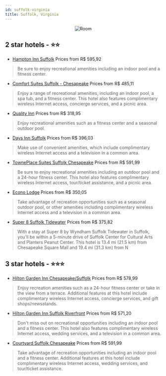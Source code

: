 ```yaml
---
id: suffolk-virginia
title: Suffolk, Virginia
---
```


<center><img src="https://i.travelapi.com/hotels/13000000/12340000/12334000/12333921/acb11c4a_z.jpg" alt="Room" /></center>


##  2 star hotels - ⭐️⭐️

-    [Hampton Inn Suffolk](https://us.hurb.com/hotels/suffolk/hampton-inn-suffolk-JNP-JP097476?cmp=18055) Prices from R$ 595,92
   > Be sure to enjoy recreational amenities including an indoor pool and a fitness center.
-    [Comfort Suites Suffolk - Chesapeake](https://us.hurb.com/hotels/suffolk/comfort-suites-suffolk-chesapeake-JNP-JP061829?cmp=18055) Prices from R$ 485,11
   > Enjoy a range of recreational amenities, including an indoor pool, a spa tub, and a fitness center. This hotel also features complimentary wireless Internet access, concierge services, and a picnic area.
-    [Quality Inn](https://us.hurb.com/hotels/suffolk/quality-inn-JNP-JP056706?cmp=18055) Prices from R$ 318,95
   > Enjoy recreational amenities such as a fitness center and a seasonal outdoor pool.
-    [Days Inn Suffolk](https://us.hurb.com/hotels/suffolk/days-inn-suffolk-JNP-JP087367?cmp=18055) Prices from R$ 396,03
   > Make use of convenient amenities, which include complimentary wireless Internet access and a television in a common area.
-    [TownePlace Suites Suffolk Chesapeake](https://us.hurb.com/hotels/suffolk/towneplace-suites-suffolk-chesapeake-JNP-JP087371?cmp=18055) Prices from R$ 591,99
   > Be sure to enjoy recreational amenities including an outdoor pool and a 24-hour fitness center. This hotel also features complimentary wireless Internet access, tour/ticket assistance, and a picnic area.
-    [Econo Lodge](https://us.hurb.com/hotels/suffolk/econo-lodge-JNP-JP976489?cmp=18055) Prices from R$ 350,05
   > Take advantage of recreation opportunities such as a seasonal outdoor pool, or other amenities including complimentary wireless Internet access and a television in a common area.
-    [Super 8 Suffolk Tidewater](https://us.hurb.com/hotels/suffolk/super-8-suffolk-tidewater-JNP-JP757520?cmp=18055) Prices from R$ 375,82
   > With a stay at Super 8 by Wyndham Suffolk Tidewater in Suffolk, you'll be within a 5-minute drive of Suffolk Center for Cultural Arts and Planters Peanut Center. This hotel is 13.4 mi (21.5 km) from Chesapeake Square Mall and 19.4 mi (31.3 km) from N

##  3 star hotels - ⭐️⭐️⭐️

-    [Hilton Garden Inn Chesapeake/Suffolk](https://us.hurb.com/hotels/suffolk/hilton-garden-inn-chesapeake-suffolk-JNP-JP056708?cmp=18055) Prices from R$ 578,99
   > Enjoy recreation amenities such as a 24-hour fitness center or take in the view from a terrace. Additional features at this hotel include complimentary wireless Internet access, concierge services, and gift shops/newsstands.
-    [Hilton Garden Inn Suffolk Riverfront](https://us.hurb.com/hotels/suffolk/hilton-garden-inn-suffolk-riverfront-JNP-JP914498?cmp=18055) Prices from R$ 571,20
   > Don't miss out on recreational opportunities including an indoor pool and a fitness center. This hotel also features complimentary wireless Internet access, wedding services, and a television in a common area.
-    [Courtyard Suffolk Chesapeake](https://us.hurb.com/hotels/suffolk/courtyard-suffolk-chesapeake-JNP-JP087366?cmp=18055) Prices from R$ 591,99
   > Take advantage of recreation opportunities including an indoor pool and a fitness center. Additional features at this hotel include complimentary wireless Internet access, wedding services, and tour/ticket assistance.
